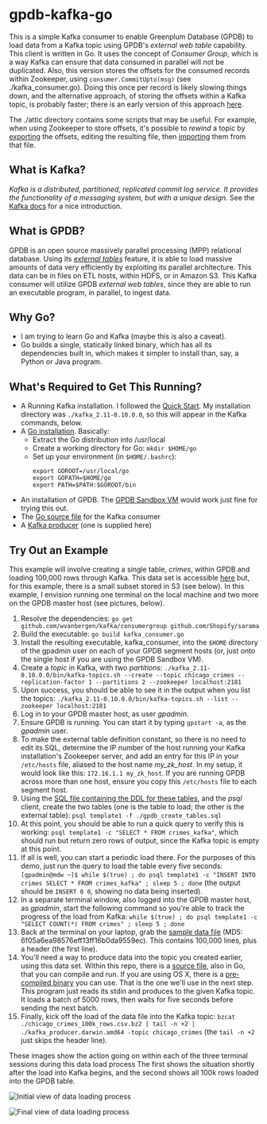 # gpdb-kafka-go

This is a simple Kafka consumer to enable Greenplum Database (GPDB) to load data from
a Kafka topic using GPDB's _external web table_ capability.  This client is written
in Go.  It uses the concept of _Consumer Group_, which is a way Kafka can ensure that
data consumed in parallel will not be duplicated.  Also, this version stores the offsets
for the consumed records within Zookeeper, using `consumer.CommitUpto(msg)`
(see ./kafka_consumer.go).  Doing this once per record is likely slowing things down, and
the alternative approach, of storing the offsets within a Kafka topic, is probably faster;
there is an early version of this approach [here](./extras/kafka_cluster_cli.go).

The ./attic directory contains some scripts that may be useful.  For example, when
using Zookeeper to store offsets, it's possible to _rewind_ a topic by
[exporting](./extras/zk_export_offsets.sh) the offsets, editing the resulting file, then
[importing](./extras/zk_import_offsets.sh) them from that file.

## What is Kafka?
_Kafka is a distributed, partitioned, replicated commit log service. It provides the functionality of a messaging system, but with a unique design._ See the [Kafka docs](http://kafka.apache.org/documentation.html#introduction) for a nice introduction.

## What is GPDB?
GPDB is an open source massively parallel processing (MPP) relational database.  Using its
[_external tables_](http://gpdb.docs.pivotal.io/4370/ref_guide/sql_commands/CREATE_EXTERNAL_TABLE.html)
feature, it is able to load massive amounts of data very efficiently by exploiting its parallel
architecture.  This data can be in files on ETL hosts, within HDFS, or in Amazon S3.  This Kafka
consumer will utilize GPDB _external web tables_, since they are able to run an executable program,
in parallel, to ingest data.

## Why Go?
* I am trying to learn Go and Kafka (maybe this is also a caveat).
* Go builds a single, statically linked binary, which has all its dependencies built in, which makes it simpler to install than, say, a Python or Java program.

## What's Required to Get This Running?
* A Running Kafka installation.  I followed the [Quick Start](http://kafka.apache.org/07/quickstart.html).  My installation directory was `./kafka_2.11-0.10.0.0`, so this will appear in the Kafka commands, below.
* A [Go installation](https://golang.org/doc/install).  Basically:
  * Extract the Go distribution into /usr/local
  * Create a working directory for Go: `mkdir $HOME/go`
  * Set up your environment (in `$HOME/.bashrc`):
    ```
    export GOROOT=/usr/local/go
    export GOPATH=$HOME/go
    export PATH=$PATH:$GOROOT/bin
    ```
* An installation of GPDB.  The [GPDB Sandbox VM](https://network.pivotal.io/products/pivotal-gpdb#/releases/1683/file_groups/411) would work just fine for trying this out.
* The [Go source file](./kafka_consumer.go) for the Kafka consumer
* A [Kafka producer](./kafka_producer.go) (one is supplied here)

## Try Out an Example
This example will involve creating a single table, _crimes_, within GPDB and loading 100,000 rows through Kafka.  This data set is accessible [here](https://data.cityofchicago.org/Public-Safety/Crimes-2001-to-present/ijzp-q8t2/data) but, for this example, there is a small subset stored in S3 (see below).  In this example, I envision running one terminal on the local machine and two more on the GPDB master host (see pictures, below).

1. Resolve the dependencies: `go get github.com/wvanbergen/kafka/consumergroup github.com/Shopify/sarama`
1. Build the executable: `go build kafka_consumer.go`
1. Install the resulting executable, kafka_consumer, into the `$HOME` directory of the gpadmin user on each of your GPDB segment hosts (or, just onto the single host if you are using the GPDB Sandbox VM).
1. Create a _topic_ in Kafka, with two _partitions_: `./kafka_2.11-0.10.0.0/bin/kafka-topics.sh --create --topic chicago_crimes --replication-factor 1 --partitions 2 --zookeeper localhost:2181`
1. Upon success, you should be able to see it in the output when you list the topics: `./kafka_2.11-0.10.0.0/bin/kafka-topics.sh --list --zookeeper localhost:2181`
1. Log in to your GPDB master host, as user _gpadmin_.
1. Ensure GPDB is running.  You can start it by typing `gpstart -a`, as the _gpadmin_ user.
1. To make the external table definition constant, so there is no need to edit its SQL, determine the IP number of the host running your Kafka installation's Zookeeper server, and add an entry for this IP in your `/etc/hosts` file, aliased to the host name _my_zk_host_.  In my setup, it would look like this: `172.16.1.1 my_zk_host`.  If you are running GPDB across more than one host, ensure you copy this `/etc/hosts` file to each segment host.
1. Using the [SQL file containing the DDL for these tables](./gpdb_create_tables.sql), and the _psql_ client, create the two tables (one is the table to load; the other is the external table): `psql template1 -f ./gpdb_create_tables.sql`
1. At this point, you should be able to run a quick query to verify this is working: `psql template1 -c "SELECT * FROM crimes_kafka"`, which should run but return zero rows of output, since the Kafka topic is empty at this point.
1. If all is well, you can start a periodic load there.  For the purposes of this demo, just run the query to load the table every five seconds: `[gpadmin@mdw ~]$ while $(true) ; do psql template1 -c "INSERT INTO crimes SELECT * FROM crimes_kafka" ; sleep 5 ; done` (the output should be `INSERT 0 0`, showing no data being inserted).
1. In a separate terminal window, also logged into the GPDB master host, as _gpadmin_, start the following command so you're able to track the progress of the load from Kafka: `while $(true) ; do psql template1 -c "SELECT COUNT(*) FROM crimes" ; sleep 5 ; done`
1. Back at the terminal on your laptop, grab the [sample data file](https://s3.amazonaws.com/goddard.bds.datasets/chicago_crimes_100k_rows.csv.bz2) (MD5: 6f05a6ea98576eff13ff16b0da9559ec).  This contains 100,000 lines, plus a header (the first line).
1. You'll need a way to produce data into the topic you created earlier, using this data set.  Within this repo, there is a [source file](./kafka_producer.go), also in Go, that you can compile and run.  If you are using OS X, there is a [pre-compiled binary](./kafka_producer.darwin.amd64) you can use.  That is the one we'll use in the next step.  This program just reads its stdin and produces to the given Kafka topic.  It loads a batch of 5000 rows, then waits for five seconds before sending the next batch.
1. Finally, kick off the load of the data file into the Kafka topic: `bzcat ./chicago_crimes_100k_rows.csv.bz2 | tail -n +2 | ./kafka_producer.darwin.amd64 -topic chicago_crimes` (the `tail -n +2` just skips the header line).

These images show the action going on within each of the three terminal sessions during this data load process
The first shows the situation shortly after the load into Kafka begins, and the second shows all 100k rows loaded
into the GPDB table.

![Initial view of data loading process](./Kafka_Load_01.png)

![Final view of data loading process](./Kafka_Load_02.png)
